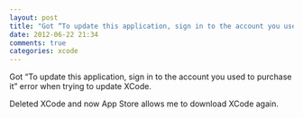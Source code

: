 ```yaml
---
layout: post
title: "Got “To update this application, sign in to the account you used to purchase it” error when trying to update XCode."
date: 2012-06-22 21:34
comments: true
categories: xcode
---
```


Got “To update this application, sign in to the account you used to purchase it” error when trying to update XCode.


Deleted XCode and now App Store allows me to download XCode again.

